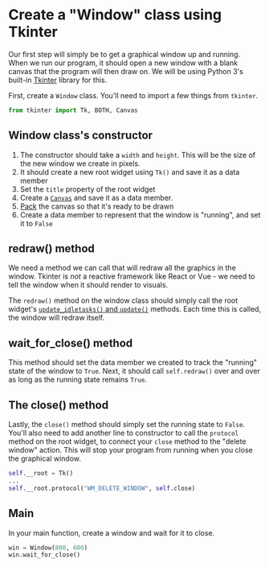 # Create a "Window" class using Tkinter

Our first step will simply be to get a graphical window up and running. When we run our program, it should open a new window with a blank canvas that the program will then draw on. We will be using Python 3's built-in [Tkinter](https://docs.python.org/3/library/tkinter.html) library for this.

First, create a `Window` class. You'll need to import a few things from `tkinter`.

```python
from tkinter import Tk, BOTH, Canvas
```

## Window class's constructor

1. The constructor should take a `width` and `height`. This will be the size of the new window we create in pixels.
2. It should create a new root widget using `Tk()` and save it as a data member
3. Set the `title` property of the root widget
4. Create a [`Canvas`](https://tkinter-docs.readthedocs.io/en/latest/widgets/canvas.html#) and save it as a data member.
5. [Pack](https://docs.python.org/3/library/tkinter.html#the-packer) the canvas so that it's ready to be drawn
6. Create a data member to represent that the window is "running", and set it to `False`

## redraw() method

We need a method we can call that will redraw all the graphics in the window. Tkinter is *not* a reactive framework like React or Vue - we need to tell the window when it should render to visuals.

The `redraw()` method on the window class should simply call the root widget's [`update_idletasks()` and `update()`](https://tkdocs.com/pyref/tk.html) methods. Each time this is called, the window will redraw itself.

## wait_for_close() method

This method should set the data member we created to track the "running" state of the window to `True`. Next, it should call `self.redraw()` over and over as long as the running state remains `True`.

## The close() method

Lastly, the `close()` method should simply set the running state to `False`. You'll also need to add another line to constructor to call the `protocol` method on the root widget, to connect your `close` method to the "delete window" action. This will stop your program from running when you close the graphical window.

```python
self.__root = Tk()
...
self.__root.protocol("WM_DELETE_WINDOW", self.close)
```

## Main

In your main function, create a window and wait for it to close.

```python
win = Window(800, 600)
win.wait_for_close()
```
